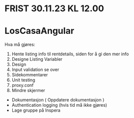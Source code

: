 # FRIST 30.11.23 KL 12.00
# LosCasaAngular 

Hva må gjøres:
1. Hente listing info til rentdetails, siden for å gi den mer info
2. Designe Listing Variabler
3. Design
4. Input validation se over
5. Sidekommentarer 
6. Unit testing
7. proxy.conf
8. Mindre skjermer
   
- Dokumentasjon ( Oppdatere dokumentasjon )
- Authentication logging (hvis tid må ikke gjøres)
- Lage gruppe på Inspera
